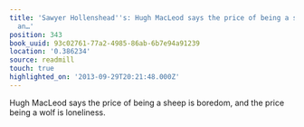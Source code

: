 ```yaml
---
title: 'Sawyer Hollenshead''s: Hugh Mac­Leod says the price of being a sheep is boredom,
  an…'
position: 343
book_uuid: 93c02761-77a2-4985-86ab-6b7e94a91239
location: '0.386234'
source: readmill
touch: true
highlighted_on: '2013-09-29T20:21:48.000Z'
---
```


Hugh Mac­Leod says the price of being a sheep is boredom, and the price being a wolf is loneliness.